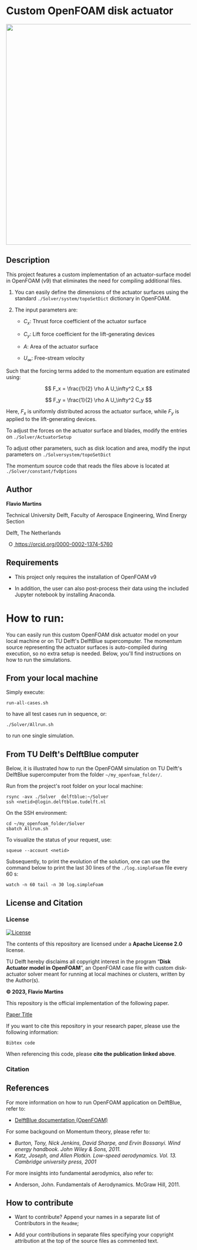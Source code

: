 # Custom OpenFOAM disk actuator

<p align="center">
<img src="Resources/Render.png"  width="600px">
</p>

## Description

This project features a custom implementation of an actuator-surface model in OpenFOAM (v9) that eliminates the need for compiling additional files.

1. You can easily define the dimensions of the actuator surfaces using the standard `./Solver/system/topoSetDict` dictionary in OpenFOAM. 


2. The input parameters are:

      - $C_x$: Thrust force coefficient of the actuator surface

      - $C_y$: Lift force coefficient for the lift-generating devices

      - $A$: Area of the actuator surface

      - $U_\infty$: Free-stream velocity

Such that the forcing terms added to the momentum equation are estimated using:

$$ F_x = \frac{1}{2} \rho A U_\infty^2 C_x $$

$$ F_y = \frac{1}{2} \rho A U_\infty^2 C_y $$

Here, $F_x$ is uniformly distributed across the actuator surface, while $F_y$ is applied to the lift-generating devices.

To adjust the forces on the actuator surface and blades, modify the entries on `./Solver/ActuatorSetup`


To adjust other parameters, such as disk location and area, modify the input parameters on `./Solversystem/topoSetDict`

The momentum source code that reads the files above is located at `./Solver/constant/fvOptions`


## Author
  
**Flavio Martins**

Technical University Delft, Faculty of Aerospace Engineering, Wind Energy Section

Delft, The Netherlands

<a
    id="cy-effective-orcid-url"
    class="underline"
     href="https://orcid.org/0000-0002-1374-5760"
     target="orcid.widget"
     rel="me noopener noreferrer"
     style="vertical-align: top">
     <img
        src="https://orcid.org/sites/default/files/images/orcid_16x16.png"
        style="width: 1em; margin-inline-start: 0.5em"
        alt="ORCID iD icon"/>
      https://orcid.org/0000-0002-1374-5760
</a>




## Requirements  


* This project only requires the installation of OpenFOAM v9 

* In addition, the user can also post-process their data using the included Jupyter notebook by installing Anaconda.


<!--- Provide details of the software required   
    * Add a `requirements.txt` file to the root directory for installing the necessary dependencies.   
    * Describe how to install requirements e.g. when using pip:  

        To install requirements:

        ```
            setup
            pip install -r requirements.txt
        ```

    * Alternatively, create an INSTALL.md. 
    * Provide any further instructions on how others can make sure the scripts are running for benchmarking examples (e.g. by using computational notebooks such as Jupyter notebooks) 
-->

# How to run: 

You can easily run this custom OpenFOAM disk actuator model on your local machine or on TU Delft's DelftBlue supercomputer. The momentum source representing the actuator surfaces is auto-compiled during execution, so no extra setup is needed. Below, you'll find instructions on how to run the simulations.

## From your local machine

Simply execute:

~~~ 
run-all-cases.sh 
~~~

to have all test cases run in sequence, or:

~~~ 
./Solver/Allrun.sh
~~~ 

to run one single simulation.


## From TU Delft's DelftBlue computer

Below, it is illustrated how to run the OpenFOAM simulation on TU Delft's DelftBlue supercomputer from the folder `~/my_openfoam_folder/`.

Run from the project's root folder on your local machine:

```
rsync -avx ./Solver  delftblue:~/Solver
ssh <netid>@login.delftblue.tudelft.nl
```

On the SSH environment:

```
cd ~/my_openfoam_folder/Solver
sbatch Allrun.sh
```

To visualize the status of your request, use:

```
squeue --account <netid>
```

Subsequently, to print the evolution of the solution, one can use the command below to print the last 30 lines of the `./log.simpleFoam` file every 60 s:


```
watch -n 60 tail -n 30 log.simpleFoam
```


## License and Citation

### License

[![License](https://img.shields.io/badge/License-Apache%202.0-blue.svg)](https://opensource.org/licenses/Apache-2.0)  

The contents of this repository are licensed under a **Apache License 2.0** license.

TU Delft hereby disclaims all copyright interest in the program “**Disk Actuator model in OpenFOAM**”, an OpenFOAM case file with custom disk-actuator solver meant for running at local machines or clusters, written by the Author(s).  

**© 2023, Flavio Martins**

This repository is the official implementation of the following paper.

[Paper Title](https://doi.org/YYMM.NNNNN)

If you want to cite this repository in your research paper, please use the following information: 

~~~
Bibtex code
~~~

When referencing this code, please **cite the publication linked above**. 

### Citation

<!--- Make the repository citable 
    * If you will be using the Zenodo-Github integration, add the following reference and the DOI of the Zenodo repository:

        If you want to cite this repository in your research paper, please use the following information:
        Reference: [Making Your Code Citable](https://guides.github.com/activities/citable-code/)  

    * If you will be using the 4TU.ResearchData-Github integration, add the following reference and the DOI of the 4TU.ResearchData repository:

        If you want to cite this repository in your research paper, please use the following information:   
        Reference: [Connecting 4TU.ResearchData with Git](https://data.4tu.nl/info/about-your-data/getting-started)   
-->


## References

For more information on how to run OpenFOAM application on DelftBlue, refer to:

 * [DelftBlue documentation (OpenFOAM)](https://doc.dhpc.tudelft.nl/delftblue/howtos/openfoam/) 

For some backgound on Momentum theory, please refer to:

 * *Burton, Tony, Nick Jenkins, David Sharpe, and Ervin Bossanyi. Wind energy handbook. John Wiley & Sons, 2011.*
 * *Katz, Joseph, and Allen Plotkin. Low-speed aerodynamics. Vol. 13. Cambridge university press, 2001*

For more insights into fundamental aerodymics, also refer to:

* Anderson, John. Fundamentals of Aerodynamics. McGraw Hill, 2011.




## How to contribute

* Want to contribute? Append your names in a separate list of Contributors in the `Readme`; 

* Add your contributions in separate files specifying your copyright attribution at the top of the source files as commented text.